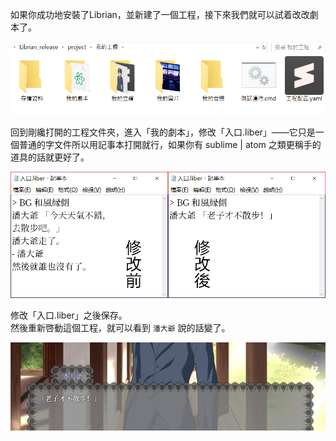 如果你成功地安裝了Librian，並新建了一個工程，接下來我們就可以試着改改劇本了。

![](文件夾內容.png)

回到剛纔打開的工程文件夾，進入「我的劇本」，修改「入口.liber」——它只是一個普通的字文件所以用記事本打開就行，如果你有 sublime | atom 之類更稱手的道具的話就更好了。  

![](改.png)

修改「入口.liber」之後保存。  
然後重新啓動這個工程，就可以看到 `潘大爺` 說的話變了。

![](默認改.jpg)
